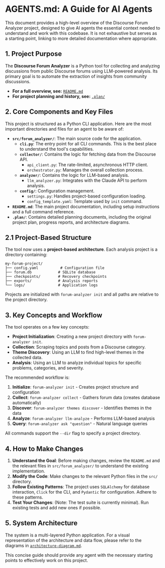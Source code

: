 # AGENTS.md: A Guide for AI Agents

This document provides a high-level overview of the Discourse Forum Analyzer project, designed to give AI agents the essential context needed to understand and work with this codebase. It is not exhaustive but serves as a starting point, linking to more detailed documentation where appropriate.

## 1. Project Purpose

The **Discourse Forum Analyzer** is a Python tool for collecting and analyzing discussions from public Discourse forums using LLM-powered analysis. Its primary goal is to automate the extraction of insights from community discussions.

-   **For a full overview, see:** [`README.md`](./README.md)
-   **For project planning and history, see:** [`.plan/`](./.plan/)

## 2. Core Components and Key Files

This project is structured as a Python CLI application. Here are the most important directories and files for an agent to be aware of:

-   **`src/forum_analyzer/`**: The main source code for the application.
    -   **`cli.py`**: The entry point for all CLI commands. This is the best place to understand the tool's capabilities.
    -   **`collector/`**: Contains the logic for fetching data from the Discourse API.
        -   `api_client.py`: The rate-limited, asynchronous HTTP client.
        -   `orchestrator.py`: Manages the overall collection process.
    -   **`analyzer/`**: Contains the logic for LLM-based analysis.
        -   `llm_analyzer.py`: Integrates with the Claude API to perform analysis.
    -   **`config/`**: Configuration management.
        -   `settings.py`: Handles project-based configuration loading.
        -   `config_template.yaml`: Template used by `init` command.
-   **`README.md`**: The main project documentation, including setup instructions and a full command reference.
-   **`.plan/`**: Contains detailed planning documents, including the original project plan, progress reports, and architecture diagrams.

## 2.1 Project-Based Structure

The tool now uses a **project-based architecture**. Each analysis project is a directory containing:

```
my-forum-project/
├── config.yaml          # Configuration file
├── forum.db            # SQLite database
├── checkpoints/        # Recovery checkpoints
├── exports/            # Analysis reports
└── logs/               # Application logs
```

Projects are initialized with `forum-analyzer init` and all paths are relative to the project directory.

## 3. Key Concepts and Workflow

The tool operates on a few key concepts:

-   **Project Initialization**: Creating a new project directory with `forum-analyzer init`.
-   **Collection**: Scraping topics and posts from a Discourse category.
-   **Theme Discovery**: Using an LLM to find high-level themes in the collected data.
-   **Analysis**: Using an LLM to analyze individual topics for specific problems, categories, and severity.

The recommended workflow is:

1. **Initialize**: `forum-analyzer init` - Creates project structure and configuration
2. **Collect**: `forum-analyzer collect` - Gathers forum data (creates database automatically)
3. **Discover**: `forum-analyzer themes discover` - Identifies themes in the data
4. **Analyze**: `forum-analyzer llm-analyze` - Performs LLM-based analysis
5. **Query**: `forum-analyzer ask "question"` - Natural language queries

All commands support the `--dir` flag to specify a project directory.

## 4. How to Make Changes

1.  **Understand the Goal**: Before making changes, review the `README.md` and the relevant files in `src/forum_analyzer/` to understand the existing implementation.
2.  **Modify the Code**: Make changes to the relevant Python files in the `src/` directory.
3.  **Follow Existing Patterns**: The project uses `SQLAlchemy` for database interaction, `Click` for the CLI, and `Pydantic` for configuration. Adhere to these patterns.
4.  **Test Your Changes**: (Note: The test suite is currently minimal). Run existing tests and add new ones if possible.

## 5. System Architecture

The system is a multi-layered Python application. For a visual representation of the architecture and data flow, please refer to the diagrams in [`architecture-diagram.md`](./.plan/architecture-diagram.md).

This concise guide should provide any agent with the necessary starting points to effectively work on this project.